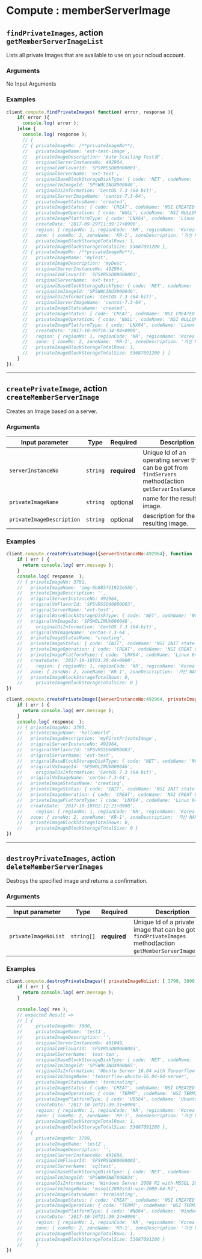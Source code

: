 # Compute : memberServerImage  

## `findPrivateImages`, action `getMemberServerImageList` 
Lists all private Images that are available to use on your ncloud account.  

### Arguments  
 No Input Arguments
 
### Examples  
```javascript
client.compute.findPrivateImages( function( error, response ){
    if( error ){
      console.log( error );
    }else {
      console.log( response );
      // [ 
      // { privateImageNo: /**privateImageNo**/,
      //   privateImageName: 'ext-test-image',
      //   privateImageDescription: 'Auto Scailing Test용',
      //   originalServerInstanceNo: 492964,
      //   originalVmFlavorId: 'SPSVRSSD00000003',
      //   originalServerName: 'ext-test',
      //   originalBaseBlockStorageDiskType: { code: 'NET', codeName: 'Network Storage' },
      //   originalVmImageId: 'SPSW0LINUX000046',
      //   originalOsInformation: 'CentOS 7.3 (64-bit)',
      //   originalServerImageName: 'centos-7.3-64',
      //   privateImageStatusName: 'created',
      //   privateImageStatus: { code: 'CREAT', codeName: 'NSI CREATED state' },
      //   privateImageOperation: { code: 'NULL', codeName: 'NSI NULLOP' },
      //   privateImagePlatformType: { code: 'LNX64', codeName: 'Linux 64 Bit' },
      //   createDate: '2017-09-29T11:39:17+0900',
      //   region: { regionNo: 1, regionCode: 'KR', regionName: 'Korea' },
      //   zone: { zoneNo: 2, zoneName: 'KR-1', zoneDescription: '가산 NANG zone' },
      //   privateImageBlockStorageTotalRows: 1,
      //   privateImageBlockStorageTotalSize: 53687091200 },
      // { privateImageNo: /**privateImageNo**/,
      //   privateImageName: 'myTest',
      //   privateImageDescription: 'myDesc',
      //   originalServerInstanceNo: 492964,
      //   originalVmFlavorId: 'SPSVRSSD00000003',
      //   originalServerName: 'ext-test',
      //   originalBaseBlockStorageDiskType: { code: 'NET', codeName: 'Network Storage' },
      //   originalVmImageId: 'SPSW0LINUX000046',
      //   originalOsInformation: 'CentOS 7.3 (64-bit)',
      //   originalServerImageName: 'centos-7.3-64',
      //   privateImageStatusName: 'created',
      //   privateImageStatus: { code: 'CREAT', codeName: 'NSI CREATED state' },
      //   privateImageOperation: { code: 'NULL', codeName: 'NSI NULLOP' },
      //   privateImagePlatformType: { code: 'LNX64', codeName: 'Linux 64 Bit' },
      //   createDate: '2017-10-09T16:34:04+0900',
      //   region: { regionNo: 1, regionCode: 'KR', regionName: 'Korea' },
      //   zone: { zoneNo: 2, zoneName: 'KR-1', zoneDescription: '가산 NANG zone' },
      //   privateImageBlockStorageTotalRows: 1,
      //   privateImageBlockStorageTotalSize: 53687091200 } ]
    }
});
```

---

## `createPrivateImage`, action `createMemberServerImage` 
Creates an Image based on a server.

### Arguments  

| Input parameter    | Type       | Required     | Description |
|--------------------|------------|--------------|-------------|
| `serverInstanceNo` | `string`   | **required** | Unique Id of an operating server that can be got from `findServers` method(action `getServerInstanceList`).   |             
| `privateImageName` | `string`   | optional     | name for the resulting image. |  
| `privateImageDescription` | `string`   | optional     | description for the resulting image. |  
 
### Examples  
```javascript
client.compute.createPrivateImage({serverInstanceNo:492964}, function ( err,response ) {
    if ( err ) {
      return console.log( err.message );
    }
    console.log( response  );
    // { privateImageNo: 3791,
    //   privateImageName: 'img-9b885f11922e5bb',
    //   privateImageDescription: '',
    //   originalServerInstanceNo: 492964,
    //   originalVmFlavorId: 'SPSVRSSD00000003',
    //   originalServerName: 'ext-test',
    //   originalBaseBlockStorageDiskType: { code: 'NET', codeName: 'Network Storage' },
    //   originalVmImageId: 'SPSW0LINUX000046',
    //     originalOsInformation: 'CentOS 7.3 (64-bit)',
    //   originalVmImageName: 'centos-7.3-64',
    //   privateImageStatusName: 'creating',
    //   privateImageStatus: { code: 'INIT', codeName: 'NSI INIT state' },
    //   privateImageOperation: { code: 'CREAT', codeName: 'NSI CREAT OP' },
    //   privateImagePlatformType: { code: 'LNX64', codeName: 'Linux 64 Bit' },
    //   createDate: '2017-10-10T01:28:44+0900',
    //     region: { regionNo: 1, regionCode: 'KR', regionName: 'Korea' },
    //   zone: { zoneNo: 2, zoneName: 'KR-1', zoneDescription: '가산 NANG zone' },
    //   privateImageBlockStorageTotalRows: 0,
    //     privateImageBlockStorageTotalSize: 0 }
})
```
```javascript
client.compute.createPrivateImage({serverInstanceNo:492964, privateImageName:"helloWorld", privateImageDescription: "myFirstPrivateImage"}, function ( err,response ) {
    if ( err ) {
      return console.log( err.message );
    }
    console.log( response  );
    // { privateImageNo: 3795,
    //   privateImageName: 'helloWorld',
    //   privateImageDescription: 'myFirstPrivateImage',
    //   originalServerInstanceNo: 492964,
    //   originalVmFlavorId: 'SPSVRSSD00000003',
    //   originalServerName: 'ext-test',
    //   originalBaseBlockStorageDiskType: { code: 'NET', codeName: 'Network Storage' },
    //   originalVmImageId: 'SPSW0LINUX000046',
    //     originalOsInformation: 'CentOS 7.3 (64-bit)',
    //   originalVmImageName: 'centos-7.3-64',
    //   privateImageStatusName: 'creating',
    //   privateImageStatus: { code: 'INIT', codeName: 'NSI INIT state' },
    //   privateImageOperation: { code: 'CREAT', codeName: 'NSI CREAT OP' },
    //   privateImagePlatformType: { code: 'LNX64', codeName: 'Linux 64 Bit' },
    //   createDate: '2017-10-10T02:12:21+0900',
    //     region: { regionNo: 1, regionCode: 'KR', regionName: 'Korea' },
    //   zone: { zoneNo: 2, zoneName: 'KR-1', zoneDescription: '가산 NANG zone' },
    //   privateImageBlockStorageTotalRows: 0,
    //     privateImageBlockStorageTotalSize: 0 }
})
```

---

## `destroyPrivateImages`, action `deleteMemberServerImages` 
Destroys the specified image and returns a confirmation.

### Arguments  

| Input parameter    | Type       | Required     | Description |
|--------------------|------------|--------------|-------------|
| `privateImageNoList` | `string[]`   | **required** | Unique Id of a private image that can be got from `findPrivateImages` method(action `getMemberServerImageList`).   |             
 
### Examples  
```javascript
client.compute.destroyPrivateImages({ privateImageNoList: [ 3799, 3800 ]}, function(err, res) {
    if ( err ) {
      return console.log( err.message );
    }
    
    console.log( res );
    // expected Result =>
    // [ {
    //     privateImageNo: 3800,
    //     privateImageName: 'test3',
    //     privateImageDescription: '',
    //     originalServerInstanceNo: 491049,
    //     originalVmFlavorId: 'SPSVRSSD00000003',
    //     originalServerName: 'test-ten',
    //     originalBaseBlockStorageDiskType: { code: 'NET', codeName: 'Network Storage' },
    //     originalVmImageId: 'SPSW0LINUX000065',
    //     originalOsInformation: 'Ubuntu Server 16.04 with Tensorflow (64-bit)',
    //     originalVmImageName: 'tensorflow-ubuntu-16.04-64-server',
    //     privateImageStatusName: 'terminating',
    //     privateImageStatus: { code: 'CREAT', codeName: 'NSI CREATED state' },
    //     privateImageOperation: { code: 'TERMT', codeName: 'NSI TERMINATE OP' },
    //     privateImagePlatformType: { code: 'UBS64', codeName: 'Ubuntu Server 64 Bit' },
    //     createDate: '2017-10-10T21:39:31+0900',
    //     region: { regionNo: 1, regionCode: 'KR', regionName: 'Korea' },
    //     zone: { zoneNo: 2, zoneName: 'KR-1', zoneDescription: '가산 NANG zone' },
    //     privateImageBlockStorageTotalRows: 1,
    //     privateImageBlockStorageTotalSize: 53687091200 },
    //   {
    //     privateImageNo: 3799,
    //     privateImageName: 'test2',
    //     privateImageDescription: '',
    //     originalServerInstanceNo: 491604,
    //     originalVmFlavorId: 'SPSVRSSD00000003',
    //     originalServerName: 'sqltest',
    //     originalBaseBlockStorageDiskType: { code: 'NET', codeName: 'Network Storage' },
    //     originalVmImageId: 'SPSW0WINNT000034',
    //     originalOsInformation: 'Windows Server 2008 R2 with MSSQL 2008 Standard (64-bit)',
    //     originalVmImageName: 'mssql(2008std)-win-2008-64-R2',
    //     privateImageStatusName: 'terminating',
    //     privateImageStatus: { code: 'CREAT', codeName: 'NSI CREATED state' },
    //     privateImageOperation: { code: 'TERMT', codeName: 'NSI TERMINATE OP' },
    //     privateImagePlatformType: { code: 'WND64', codeName: 'Windows 64 Bit' },
    //     createDate: '2017-10-10T21:39:24+0900',
    //     region: { regionNo: 1, regionCode: 'KR', regionName: 'Korea' },
    //     zone: { zoneNo: 2, zoneName: 'KR-1', zoneDescription: '가산 NANG zone' },
    //     privateImageBlockStorageTotalRows: 1,
    //     privateImageBlockStorageTotalSize: 53687091200 }
    //     ]
})
```
